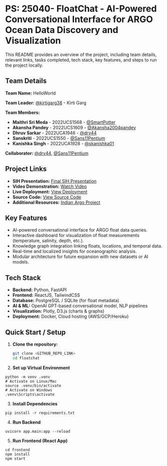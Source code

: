 # PS: 25040- FloatChat - AI-Powered Conversational Interface for ARGO Ocean Data Discovery and Visualization

This README provides an overview of the project, including team details, relevant links, tasks completed, tech stack, key features, and steps to run the project locally.

## Team Details

**Team Name:** HelloWorld

**Team Leader:** [@kirtigarg38](https://github.com/kirtigarg38) - Kirti Garg

**Team Members:**

- **Maithri Sri Meda** - 2022UCS1568 - [@SmartPotter](https://github.com/SmartPotter)
- **Akansha Pandey** - 2022UCS1609 - [@Akansha2004pandey](https://github.com/Akansha2004pandey)
- **Dhruv Sarkar** - 2022UCA1946 - [@drv44](https://github.com/drv44)
- **Sanskriti** - 2022UCS1550 - [@Sans11Pentium](https://github.com/Sans11Pentium)
- **Kanishka Singh** - 2022UCA1928 - [@skanishka01](https://github.com/skanishka01)

**Collaborator:** [@drv44](https://github.com/drv44), [@Sans11Pentium](https://github.com/Sans11Pentium)

## Project Links

- **SIH Presentation:** [Final SIH Presentation](https://onedrive.live.com/personal/d4c0dbd0e7ba7ad3/_layouts/15/Doc.aspx?sourcedoc=%7B7aef39bb-f227-49c8-beec-199021d5ecf7%7D&action=default&redeem=aHR0cHM6Ly8xZHJ2Lm1zL3AvYy9kNGMwZGJkMGU3YmE3YWQzL0ViczU3M29uOHNoSnZ1d1prQ0hWN1BjQjZQVnlWY0lvVU1mYjB6eERyeGlKaEE_ZT1MQmZmY0I&slrid=004bc8a1-906b-0000-fa69-158fe8923ce5&originalPath=aHR0cHM6Ly8xZHJ2Lm1zL3AvYy9kNGMwZGJkMGU3YmE3YWQzL0ViczU3M29uOHNoSnZ1d1prQ0hWN1BjQjZQVnlWY0lvVU1mYjB6eERyeGlKaEE_cnRpbWU9QnVzZ0hQXzUzVWc&CID=67d8b92b-ed90-42a4-b73b-73fc10af48b1&_SRM=0:G:56&file=SIH2025-IDEA-Presentation-Format.pptx)
- **Video Demonstration:** [Watch Video](https://www.youtube.com/watch?v=fU1Fn5ZRlaM)
- **Live Deployment:** [View Deployment](https://float-chat-eight.vercel.app/)
- **Source Code:** [View Source Code](https://github.com/SmartPotter/FloatChat)
- **Additional Resources:** [Indian Argo Project](https://incois.gov.in/OON/index.jsp)

## Key Features

- AI-powered conversational interface for ARGO float data queries.  
- Interactive dashboard for visualization of float measurements (temperature, salinity, depth, etc.).  
- Knowledge graph integration linking floats, locations, and temporal data.  
- Real-time and localized insights for oceanographic analysis.  
- Modular architecture for future expansion with new datasets or AI models.  

## Tech Stack

- **Backend:** Python, FastAPI  
- **Frontend:** ReactJS, TailwindCSS  
- **Database:** PostgreSQL / SQLite (for float metadata)  
- **AI & ML:** OpenAI GPT-based conversational model, NLP pipelines  
- **Visualization:** Plotly, D3.js (charts & graphs)  
- **Deployment:** Docker, Cloud hosting (AWS/GCP/Heroku)  

## Quick Start / Setup

1. **Clone the repository:**  
   ```bash
   git clone <GITHUB_REPO_LINK>
   cd floatchat
   ```
2. **Set up Virtual Environment**
```
python -m venv .venv
# Activate on Linux/Mac
source .venv/bin/activate
# Activate on Windows
.venv\Scripts\activate
```
3. **Install Dependencies**
```
pip install -r requirements.txt
```

4. **Run Backend**
```
uvicorn app.main:app --reload
```

5. **Run Frontend (React App)**
```
cd frontend
npm install
npm start
```
